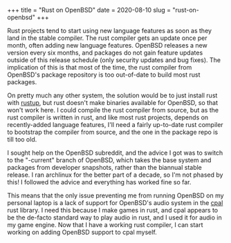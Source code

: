 +++
title = "Rust on OpenBSD"
date = 2020-08-10
slug = "rust-on-openbsd"
+++

Rust projects tend to start using new language features as soon as they land in the stable compiler.
The rust compiler gets an update once per month, often adding new language features.
OpenBSD releases a new version every six months, and packages do not gain feature updates outside
of this release schedule (only security updates and bug fixes).
The implication of this is that most of the time, the rust compiler from OpenBSD's package repository
is too out-of-date to build most rust packages.

On pretty much any other system, the solution would be to just install rust with [rustup](https://rustup.rs/),
but rust doesn't make binaries available for OpenBSD, so that won't work here.
I could compile the rust compiler from source, but as the rust compiler is written in rust, and like most
rust projects, depends on recently-added language features, I'll need a fairly up-to-date rust compiler
to bootstrap the compiler from source, and the one in the package repo is till too old.

I sought help on the OpenBSD subreddit, and the advice I got was to switch to the "-current" branch
of OpenBSD, which takes the base system and packages from developer snapshots, rather than the biannual
stable release. I ran archlinux for the better part of a decade, so I'm not phased by this!
I followed the advice and everything has worked fine so far.

This means that the only issue preventing me from running OpenBSD on my personal laptop is a
lack of support for OpenBSD's audio system in the [cpal](https://crates.io/crates/cpal) rust
library. I need this because I make games in rust, and cpal appears to be the de-facto standard
way to play audio in rust, and I used it for audio in my game engine.
Now that I have a working rust compiler, I can start working on
adding OpenBSD support to cpal myself.

